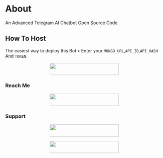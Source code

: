 # About
An Advanced Telegram AI Chatbot Open Source Code

## How To Host
The easiest way to deploy this Bot
• Enter your ```MONGO_URL```,```API_ID```,```API_HASH``` And ```TOKEN```.
<p align="center"><a href="https://heroku.com/deploy?template=https://github.com/Ruhsuzbey/HnYAI"> <img src="https://img.shields.io/badge/Deploy%20To%20Heroku-black?style=for-the-badge&logo=heroku" width="220" height="38.45"/></a></p>
 
### Reach Me

<p align="center"><a href="https://t.me/HnYxBOT"> <img src="https://img.shields.io/badge/Telegram%20Bot-pink?style=for-the-badge" width="220" height="38.45"/></a></p>

### Support 

<p align="center"><a href="https://t.me/MagicalDuniya"> <img src="https://img.shields.io/badge/MAGICAL%20DUNIYA-pink?style=for-the-badge" width="220" height="38.45"/></a></p>

<p align="center"><a href="https://t.me/YouKnowHNY"> <img src="https://img.shields.io/badge/YouKnowHNY-blue?style=for-the-badge" width="220" height="38.45"/></a></p>
